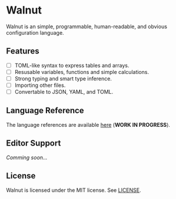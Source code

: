 # Walnut
Walnut is an simple, programmable, human-readable, and obvious configuration
language.

## Features
- [ ] TOML-like syntax to express tables and arrays.
- [ ] Resusable variables, functions and simple calculations.
- [ ] Strong typing and smart type inference.
- [ ] Importing other files.
- [ ] Convertable to JSON, YAML, and TOML.

## Language Reference
The language references are available [here](./docs/language.md)
(**WORK IN PROGRESS**).

## Editor Support
*Comming soon...*

## License
Walnut is licensed under the MIT license. See [LICENSE](./LICENSE).
